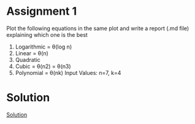 # Assignment 1
Plot the following equations in the same plot and write a report (.md file) explaining which one is the
best
1. Logarithmic = θ(log n)
2. Linear
= θ(n)
3. Quadratic
4. Cubic
= θ(n2)
= θ(n3)
5. Polynomial = θ(nk)
Input Values: n=7, k=4
  
# Solution 
[Solution](./plotting.png)
